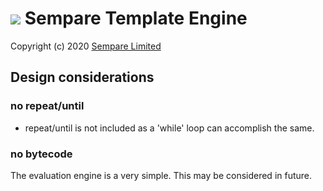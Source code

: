 # ![](../images/sempare-logo-45px.png) Sempare Template Engine

Copyright (c) 2020 [Sempare Limited](http://www.sempare.ltd)

## Design considerations

### no repeat/until
- repeat/until is not included as a 'while' loop can accomplish the same.

### no bytecode

The evaluation engine is a very simple. This may be considered in future.
